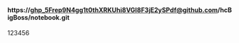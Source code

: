 #### **https://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@github.com/hcBigBoss/notebook.git**

123456
